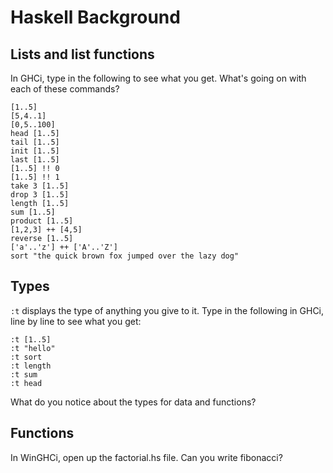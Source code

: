 # Haskell Background

## Lists and list functions
In GHCi, type in the following to see what you get. What's going on with each of these commands?

	[1..5]
	[5,4..1]
	[0,5..100]
	head [1..5]
	tail [1..5]
	init [1..5]
	last [1..5]
	[1..5] !! 0
	[1..5] !! 1
	take 3 [1..5]
	drop 3 [1..5]
	length [1..5]
	sum [1..5]
	product [1..5]
	[1,2,3] ++ [4,5]
	reverse [1..5]
	['a'..'z'] ++ ['A'..'Z']
	sort "the quick brown fox jumped over the lazy dog"

## Types

`:t` displays the type of anything you give to it. Type in the following in GHCi, line by line to see what you get:

	:t [1..5]
	:t "hello"
	:t sort
	:t length
	:t sum
	:t head

What do you notice about the types for data and functions?

## Functions

In WinGHCi, open up the factorial.hs file.
Can you write fibonacci?